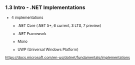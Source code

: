 ### 1.3 Intro - .NET Implementations

<small>

*   4 implementations

    *   .NET Core (.NET 5+, 6 current, 3 LTS, 7 preview)

    *   .NET Framework

    *   Mono

    *   UWP (Universal Windows Platform)

https://docs.microsoft.com/en-us/dotnet/fundamentals/implementations

</small>
